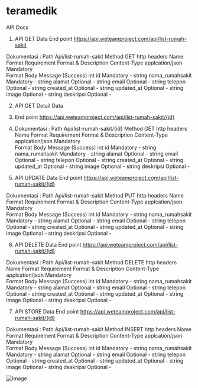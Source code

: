 # teramedik

API Docs

1.	API GET Data
End point 
https://api.weteamproject.com/api/list-rumah-sakit

Dokumentasi : 
Path	Api/list-rumah-sakit
Method	GET
http headers
Name 	Format	Requirement	Format & Description
Content-Type	applcation/json	Mandatory	
Format Body Message (Success)
int	id	Mandatory	-
string	nama_rumahsakit	Mandatory	-
string	alamat	Optional	-
string	email	Optional	-
string	telepon	Optional	-
string	created_at	Optional	-
string	updated_at	Optional	-
string	image	Optional	-
string	deskripsi	Optional	-

2.	API GET Detail Data
3.	End point 
https://api.weteamproject.com/api/list-rumah-sakit/{id}

4.	Dokumentasi : 
Path	Api/list-rumah-sakit/{id}
Method	GET
http headers
Name 	Format	Requirement	Format & Description
Content-Type	applcation/json	Mandatory	
Format Body Message (Success)
int	id	Mandatory	-
string	nama_rumahsakit	Mandatory	-
string	alamat	Optional	-
string	email	Optional	-
string	telepon	Optional	-
string	created_at	Optional	-
string	updated_at	Optional	-
string	image	Optional	-
string	deskripsi	Optional	-

5.	API UPDATE Data
End point 
https://api.weteamproject.com/api/list-rumah-sakit/{id}

Dokumentasi : 
Path	Api/list-rumah-sakit
Method	PUT
http headers
Name 	Format	Requirement	Format & Description
Content-Type	applcation/json	Mandatory	
Format Body Message (Success)
int	id	Mandatory	-
string	nama_rumahsakit	Mandatory	-
string	alamat	Optional	-
string	email	Optional	-
string	telepon	Optional	-
string	created_at	Optional	-
string	updated_at	Optional	-
string	image	Optional	-
string	deskripsi	Optional	-

6.	API DELETE Data
End point 
https://api.weteamproject.com/api/list-rumah-sakit/{id}

Dokumentasi : 
Path	Api/list-rumah-sakit
Method	DELETE
http headers
Name 	Format	Requirement	Format & Description
Content-Type	applcation/json	Mandatory	
Format Body Message (Success)
int	id	Mandatory	-
string	nama_rumahsakit	Mandatory	-
string	alamat	Optional	-
string	email	Optional	-
string	telepon	Optional	-
string	created_at	Optional	-
string	updated_at	Optional	-
string	image	Optional	-
string	deskripsi	Optional	-

7.	API STORE Data
End point 
https://api.weteamproject.com/api/list-rumah-sakit/{id}

Dokumentasi : 
Path	Api/list-rumah-sakit
Method	INSERT
http headers
Name 	Format	Requirement	Format & Description
Content-Type	applcation/json	Mandatory	
Format Body Message (Success)
int	id	Mandatory	-
string	nama_rumahsakit	Mandatory	-
string	alamat	Optional	-
string	email	Optional	-
string	telepon	Optional	-
string	created_at	Optional	-
string	updated_at	Optional	-
string	image	Optional	-
string	deskripsi	Optional	-

![image](https://user-images.githubusercontent.com/62939339/232010544-29d9d1a4-26af-45ff-a3f0-081697670538.png)
